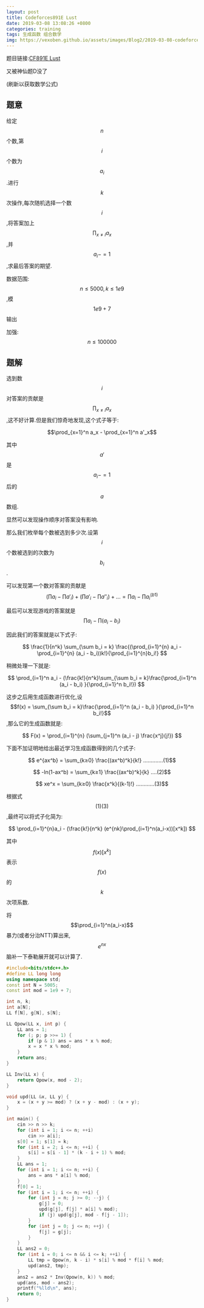 ```yaml
---
layout: post
title: Codeforces891E Lust
date: 2019-03-08 13:08:26 +0800
categories: training
tags: 生成函数 组合数学
img: https://vexoben.github.io/assets/images/Blog2/2019-03-08-codeforces891e-lust.png
---
```


题目链接:[CF891E Lust][100]

又被神仙题D没了

(刷新以获取数学公式)

## **题意**

给定$$n$$个数,第$$i$$个数为$$a_i$$.进行$$k$$次操作,每次随机选择一个数$$i$$,将答案加上$$\prod_{x≠i}a_x$$,并$$a_i-=1$$,求最后答案的期望.

数据范围: $$n≤5000,k≤1e9$$,模$$1e9+7$$输出

加强:$$n≤100000$$

## **题解**

选到数$$i$$对答案的贡献是$$\prod_{x≠i}a_x$$,这不好计算.但是我们惊奇地发现,这个式子等于:

$$\prod_{x=1}^n a_x - \prod_{x=1}^n a'_x$$

其中$$a'​$$是$$a_i-=1​$$后的$$a​$$数组.

显然可以发现操作顺序对答案没有影响.

那么我们枚举每个数被选到多少次.设第$$i​$$个数被选到的次数为$$b_i​$$.

可以发现第一个数对答案的贡献是$$(\prod a_i - \prod a'_i)+(\prod a'_i - \prod a''_i) +... = \prod a_i - \prod a^{(b1)}_i$$

最后可以发现游戏的答案就是 $$\prod a_i - \prod (a_i - b_i)$$

因此我们的答案就是以下式子:

$$ \frac{1}{n^k} \sum_{\sum b_i = k} \frac{(\prod_{i=1}^{n} a_i - \prod_{i=1}^{n} (a_i - b_i))k!}{\prod_{i=1}^{n}b_i!} $$

稍微处理一下就是:

$$ \prod_{i=1}^n a_i - (\frac{k!}{n^k}\sum_{\sum b_i = k}\frac{\prod_{i=1}^n (a_i - b_i) }{\prod_{i=1}^n b_i!}) ​$$

这步之后用生成函数进行优化,设 $$f(x) = \sum_{\sum b_i = k}\frac{\prod_{i=1}^n (a_i - b_i) }{\prod_{i=1}^n b_i!}$$,那么它的生成函数就是:

$$ F(x) = \prod_{i=1}^{n} (\sum_{j=1}^n (a_i - j) \frac{x^j}{j!}) $$

下面不加证明地给出最近学习生成函数得到的几个式子:

$$ e^{ax^b} = \sum_{k≥0} \frac{(ax^b)^k}{k!} .............(1)$$

$$ -ln(1-ax^b) = \sum_{k≥1} \frac{(ax^b)^k}{k} ....(2)$$

$$ xe^x = \sum_{k≥0} \frac{x^k}{(k-1)!} ............(3)$$

根据式$$(1)(3)$$,最终可以将式子化简为:

$$ \prod_{i=1}^{n}a_i - (\frac{k!}{n^k} (e^{nk}\prod_{i=1}^n(a_i-x))[x^k]) $$

其中 $$f(x)[x^k]$$ 表示 $$f(x)$$ 的 $$k$$ 次项系数.

将 $$\prod_{i=1}^n(a_i-x)$$暴力(或者分治NTT)算出来,$$e^{nx}$$脑补一下泰勒展开就可以计算了.

```cpp
#include<bits/stdc++.h>
#define LL long long
using namespace std;
const int N = 5005;
const int mod = 1e9 + 7;

int n, k;
int a[N];
LL f[N], g[N], s[N];

LL Qpow(LL x, int p) {
	LL ans = 1;
	for (; p; p >>= 1) {
		if (p & 1) ans = ans * x % mod;
		x = x * x % mod;
	}
	return ans;
}

LL Inv(LL x) {
	return Qpow(x, mod - 2);
}

void upd(LL &x, LL y) {
	x = (x + y >= mod) ? (x + y - mod) : (x + y);
}

int main() {
	cin >> n >> k;
	for (int i = 1; i <= n; ++i)
		cin >> a[i];
	s[0] = 1; s[1] = k;
	for (int i = 2; i <= n; ++i) {
		s[i] = s[i - 1] * (k - i + 1) % mod;
	}
	LL ans = 1;
	for (int i = 1; i <= n; ++i) {
		ans = ans * a[i] % mod;
	}
	f[0] = 1;
	for (int i = 1; i <= n; ++i) {
		for (int j = n; j >= 0; --j) {
			g[j] = 0;
			upd(g[j], f[j] * a[i] % mod);
			if (j) upd(g[j], mod - f[j - 1]);
		}
		for (int j = 0; j <= n; ++j) {
			f[j] = g[j];
		}
	}
	LL ans2 = 0;
	for (int i = 0; i <= n && i <= k; ++i) {
		LL tmp = Qpow(n, k - i) * s[i] % mod * f[i] % mod;
		upd(ans2, tmp);
	}
	ans2 = ans2 * Inv(Qpow(n, k)) % mod;
	upd(ans, mod - ans2);
	printf("%lld\n", ans);
	return 0;
}
```

[100]: http://codeforces.com/problemset/problem/891/E